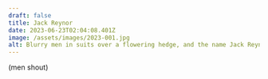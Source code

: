 ```yaml
---
draft: false
title: Jack Reynor
date: 2023-06-23T02:04:08.401Z
image: /assets/images/2023-001.jpg
alt: Blurry men in suits over a flowering hedge, and the name Jack Reynor in all-caps movie font - there's a playhead at the bottom, showing the film just started
---
```


(men shout)
